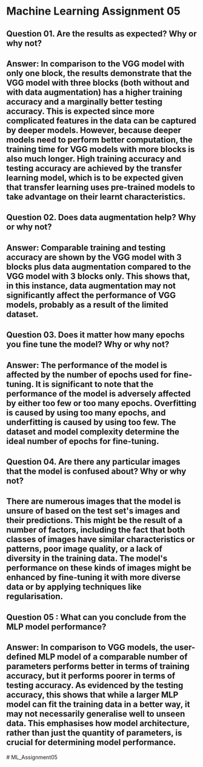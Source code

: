 # Machine Learning Assignment 05

##   Question 01.  Are the results as expected? Why or why not?
## Answer: In comparison to the VGG model with only one block, the results demonstrate that the VGG model with three blocks (both without and with data augmentation) has a higher training accuracy and a marginally better testing accuracy. This is expected since more complicated features in the data can be captured by deeper models. However, because deeper models need to perform better computation, the training time for VGG models with more blocks is also much longer. High training accuracy and testing accuracy are achieved by the transfer learning model, which is to be expected given that transfer learning uses pre-trained models to take advantage on their learnt characteristics.


##  Question 02. Does data augmentation help? Why or why not?
## Answer:  Comparable training and testing accuracy are shown by the VGG model with 3 blocks plus data augmentation compared to the VGG model with 3 blocks only. This shows that, in this instance, data augmentation may not significantly affect the performance of VGG models, probably as a result of the limited dataset.



## Question 03.  Does it matter how many epochs you fine tune the model? Why or why not?
## Answer: The performance of the model is affected by the number of epochs used for fine-tuning. It is significant to note that the performance of the model is adversely affected by either too few or too many epochs. Overfitting is caused by using too many epochs, and underfitting is caused by using too few. The dataset and model complexity determine the ideal number of epochs for fine-tuning.



##  Question 04.  Are there any particular images that the model is confused about? Why or why not?
## There are numerous images that the model is unsure of based on the test set's images and their predictions. This might be the result of a number of factors, including the fact that both classes of images have similar characteristics or patterns, poor image quality, or a lack of diversity in the training data. The model's performance on these kinds of images might be enhanced by fine-tuning it with more diverse data or by applying techniques like regularisation.


## Question 05 : What can you conclude from the MLP model performance?
## Answer: In comparison to VGG models, the user-defined MLP model of a comparable number of parameters performs better in terms of training accuracy, but it performs poorer in terms of testing accuracy. As evidenced by the testing accuracy, this shows that while a larger MLP model can fit the training data in a better way, it may not necessarily generalise well to unseen data. This emphasises how model architecture, rather than just the quantity of parameters, is crucial for determining model performance.

#   M L _ A s s i g n m e n t 0 5  
 